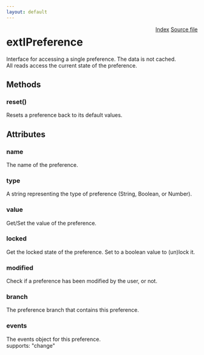 ```yaml
---
layout: default
---
```

<div class='links' style='float:right'><a href="../index.html">Index</a>
<a href="http://dxr.mozilla.org/mozilla-central/source/toolkit/components/exthelper/extIApplication.idl">Source file</a>
</div>

# extIPreference #
  
Interface for accessing a single preference. The data is not cached.  
All reads access the current state of the preference.  
  

## Methods ##

### reset() ###
  
Resets a preference back to its default values.  
  

## Attributes ##

### name ###
  
The name of the preference.  
  

### type ###
  
A string representing the type of preference (String, Boolean, or Number).  
  

### value ###
  
Get/Set the value of the preference.  
  

### locked ###
  
Get the locked state of the preference. Set to a boolean value to (un)lock it.  
  

### modified ###
  
Check if a preference has been modified by the user, or not.  
  

### branch ###
  
The preference branch that contains this preference.  
  

### events ###
  
The events object for this preference.  
supports: "change"  
  

